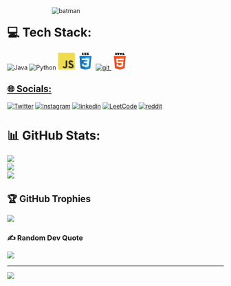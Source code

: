 <img align="right" alt="batman" width="400" src="https://media.giphy.com/media/4rzsojG8H8Ccg/giphy.gif">

# 💻 Tech Stack:
<p align="left">
<img src="https://cdn-icons-png.flaticon.com/512/5968/5968282.png" alt="Java" width="40" height="40" />
<img src="https://cdn-icons-png.flaticon.com/512/2721/2721287.png" alt="Python" width="40" height="40" />
<img src="https://raw.githubusercontent.com/devicons/devicon/master/icons/javascript/javascript-original.svg" alt="javascript" width="40" height="40"/> <img src="https://raw.githubusercontent.com/devicons/devicon/master/icons/css3/css3-original-wordmark.svg" alt="css3" width="40" height="40"/> </a> <a href="https://git-scm.com/" target="_blank" rel="noreferrer"><img src="https://www.vectorlogo.zone/logos/git-scm/git-scm-icon.svg" alt="git" width="40" height="40"/> <img src="https://raw.githubusercontent.com/devicons/devicon/master/icons/html5/html5-original-wordmark.svg" alt="html5" width="40" height="40"/> 
</p>

## 🌐 Socials:
<p align="left">
<a href="https://twitter.com/sxdatt" target="blank"><img align="center" src="https://raw.githubusercontent.com/rahuldkjain/github-profile-readme-generator/master/src/images/icons/Social/twitter.svg" alt="Twitter" height="30" width="40" /></a>
<a href="https://instagram.com/sxdatt" target="blank"><img align="center" src="https://raw.githubusercontent.com/rahuldkjain/github-profile-readme-generator/master/src/images/icons/Social/instagram.svg" alt="Instagram" height="30" width="40" /></a>
<a href="https://linkedin.com/in/sadat-ullah-khan-890207191" target="blank"><img align="center" src="https://cdn-icons-png.flaticon.com/512/174/174857.png" alt="linkedin" height="40" width="40" /></a>
<a href="https://www.leetcode.com/imsadat/" target="blank"><img align="center" src="https://cdn.iconscout.com/icon/free/png-512/leetcode-3521542-2944960.png?f=avif&w=512" alt="LeetCode" height="30" width="40" /></a>
<a href="https://www.reddit.com/user/officialsadat" target="blank"><img align="center" src="https://cdn-icons-png.flaticon.com/512/3670/3670226.png" alt="reddit" height="40" width="40" /></a>
</p> 


# 📊 GitHub Stats:
![](https://github-readme-stats.vercel.app/api?username=imsadat&theme=tokyonight&hide_border=false&include_all_commits=true&count_private=true)<br/>
![](https://github-readme-streak-stats.herokuapp.com/?user=imsadat&theme=tokyonight&hide_border=false)<br/>
![](https://github-readme-stats.vercel.app/api/top-langs/?username=imsadat&theme=tokyonight&hide_border=false&include_all_commits=true&count_private=true&layout=compact)

## 🏆 GitHub Trophies
![](https://github-profile-trophy.vercel.app/?username=imsadat&theme=tokyonight&no-frame=false&no-bg=false&margin-w=4)


### ✍️ Random Dev Quote
![](https://quotes-github-readme.vercel.app/api?type=vetical&theme=tokyonight)

---
[![](https://visitcount.itsvg.in/api?id=imsadat&icon=0&color=0)](https://visitcount.itsvg.in)
